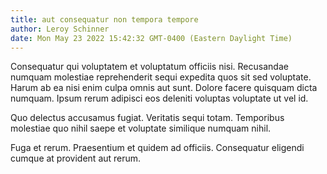 ```yaml
---
title: aut consequatur non tempora tempore
author: Leroy Schinner
date: Mon May 23 2022 15:42:32 GMT-0400 (Eastern Daylight Time)
---
```

Consequatur qui voluptatem et voluptatum officiis nisi. Recusandae numquam molestiae reprehenderit sequi expedita quos sit sed voluptate. Harum ab ea nisi enim culpa omnis aut sunt. Dolore facere quisquam dicta numquam. Ipsum rerum adipisci eos deleniti voluptas voluptate ut vel id.

 Quo delectus accusamus fugiat. Veritatis sequi totam. Temporibus molestiae quo nihil saepe et voluptate similique numquam nihil.

 Fuga et rerum. Praesentium et quidem ad officiis. Consequatur eligendi cumque at provident aut rerum.